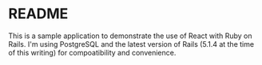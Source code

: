 # README

This is a sample application to demonstrate the use of React with Ruby
on Rails.  I'm using PostgreSQL and the latest version of Rails (5.1.4
at the time of this writing) for compoatibility and convenience.
